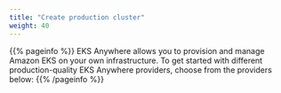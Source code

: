 ```yaml
---
title: "Create production cluster"
weight: 40
---
```


{{% pageinfo %}}
EKS Anywhere allows you to provision and manage Amazon EKS on your own infrastructure.
To get started with different production-quality EKS Anywhere providers, choose from the providers below:
{{% /pageinfo %}}
